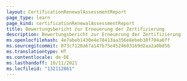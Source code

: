```yaml
---
layout: CertificationRenewalAssessmentReport
page_type: learn
page_kind: certificationRenewalAssessmentReport
title: Bewertungsbericht zur Erneuerung der Zertifizierung
description: Bewertungsbericht zur Erneuerung der Zertifizierung
ms.openlocfilehash: 4e7abeb1430e4e78413aa356e8ebeb38f704a6ff
ms.sourcegitcommit: 073cf120a67a147b75e4524603169d2aa2a0bd56
ms.translationtype: HT
ms.contentlocale: de-DE
ms.lasthandoff: 10/11/2021
ms.locfileid: "132112861"
---
```

